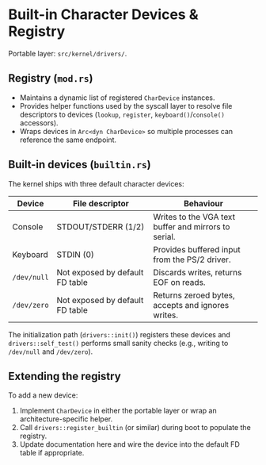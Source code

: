 # Built-in Character Devices & Registry

Portable layer: `src/kernel/drivers/`.

## Registry (`mod.rs`)

- Maintains a dynamic list of registered `CharDevice` instances.
- Provides helper functions used by the syscall layer to resolve file descriptors to devices (`lookup`, `register`, `keyboard()`/`console()` accessors).
- Wraps devices in `Arc<dyn CharDevice>` so multiple processes can reference the same endpoint.

## Built-in devices (`builtin.rs`)

The kernel ships with three default character devices:

| Device | File descriptor | Behaviour |
|--------|-----------------|-----------|
| Console | STDOUT/STDERR (1/2) | Writes to the VGA text buffer and mirrors to serial. |
| Keyboard | STDIN (0) | Provides buffered input from the PS/2 driver. |
| `/dev/null` | Not exposed by default FD table | Discards writes, returns EOF on reads. |
| `/dev/zero` | Not exposed by default FD table | Returns zeroed bytes, accepts and ignores writes. |

The initialization path (`drivers::init()`) registers these devices and `drivers::self_test()` performs small sanity checks (e.g., writing to `/dev/null` and `/dev/zero`).

## Extending the registry

To add a new device:

1. Implement `CharDevice` in either the portable layer or wrap an architecture-specific helper.
2. Call `drivers::register_builtin` (or similar) during boot to populate the registry.
3. Update documentation here and wire the device into the default FD table if appropriate.
